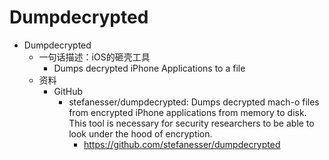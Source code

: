 # Dumpdecrypted

* Dumpdecrypted
  * 一句话描述：iOS的砸壳工具
    * Dumps decrypted iPhone Applications to a file
  * 资料
    * GitHub
      * stefanesser/dumpdecrypted: Dumps decrypted mach-o files from encrypted iPhone applications from memory to disk. This tool is necessary for security researchers to be able to look under the hood of encryption.
        * https://github.com/stefanesser/dumpdecrypted
